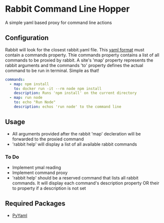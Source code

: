 # Rabbit Command Line Hopper
A simple yaml based proxy for command line actions

## Configuration
Rabbit will look for the closest rabbit.yaml file. This [yaml format](http://docs.ansible.com/YAMLSyntax.html) must contain a commands property. Thie commands property contains a list of all commands to be proxied by rabbit. A site's 'map' property represents the rabbit arguments and the commands 'to' property defines the actual command to be run in terminal. Simple as that!

```yaml
commands:
  - map: npm install
    to: docker run -it --rm node npm install
    description: Runs 'npm install' on the current directory
  - map: run node
    to: echo "Run Node"
    description: echos 'run node' to the command line
```

## Usage
- All arguments provided after the rabbit 'map' decleration will be forwarded to the proxied command
- 'rabbit help' will display a list of all available rabbit commands

### To Do
- Implement ymal reading
- Implement command proxy
- 'rabbit help' should be a reserved command that lists all rabbit commands. It will display each command's description property OR their to property if a description is not set

## Required Packages
- [PyYaml](http://pyyaml.org/)

